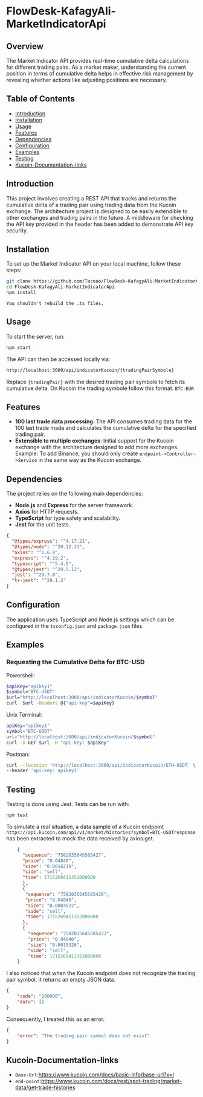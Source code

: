 # FlowDesk-KafagyAli-MarketIndicatorApi


## Overview

The Market Indicator API provides real-time cumulative delta calculations for different trading pairs. As a market maker, understanding the current position in terms of cumulative delta helps in effective risk management by revealing whether actions like adjusting positions are necessary.

## Table of Contents

- [Introduction](#introduction)
- [Installation](#installation)
- [Usage](#usage)
- [Features](#features)
- [Dependencies](#dependencies)
- [Configuration](#configuration)
- [Examples](#examples)
- [Testing](#testing)
- [Kucoin-Documentation-links](#Kucoin-Documentation-links)
## Introduction

This project involves creating a REST API that tracks and returns the cumulative delta of a trading pair using trading data from the Kucoin exchange. The architecture project is designed to be easily extendible to other exchanges and trading pairs in the future. A middleware for checking the API key provided in the header has been added to demonstrate API key security.  

## Installation

To set up the Market Indicator API on your local machine, follow these steps:

```bash
git clone https://github.com/Tacoao/FlowDesk-KafagyAli-MarketIndicatorApi.git
cd FlowDesk-KafagyAli-MarketIndicatorApi
npm install
```
``You shouldn't rebuild the .ts files.``
## Usage

To start the server, run:

```bash
npm start
```

The API can then be accessed locally via:

```bash
http://localhost:3000/api/indicatorKucoin/{tradingPairSymbole}
```

Replace `{tradingPair}` with the desired trading pair symbole to fetch its cumulative delta.
On Kucoin the trading symbole follow this format: `BTC-EUR`
## Features

- **100 last trade data processing**: The API consumes trading data for the 100 last trade made and calculates the cumulative delta for the specified trading pair.
- **Extensible to multiple exchanges**: Initial support for the Kucoin exchange with the architecture designed to add more exchanges. Example: To add Binance, you should only create `endpoint->Controller->Service` in the same way as the Kucoin exchange.

## Dependencies

The project relies on the following main dependencies:

- **Node.js** and **Express** for the server framework.
- **Axios** for HTTP requests.
- **TypeScript** for type safety and scalability.
- **Jest** for the unit tests.
```json
{
  "@types/express": "^4.17.21",
  "@types/node": "^20.12.11",
  "axios": "^1.6.8",
  "express": "^4.19.2",
  "typescript": "^5.4.5",
  "@types/jest": "^29.5.12",
  "jest": "^29.7.0",
  "ts-jest": "^29.1.2"
}
```

## Configuration

The application uses TypeScript and Node.js settings which can be configured in the `tsconfig.json` and `package.json` files.

## Examples

### Requesting the Cumulative Delta for BTC-USD
Powershell:
```bash
$apiKey="apikey1"
$symbol="BTC-USDT"
$url="http://localhost:3000/api/indicatorKucoin/$symbol"
curl  $url -Headers @{"api-key"=$apiKey}
```
Unix Terminal:
```bash
apiKey="apikey1"
symbol="BTC-USDT"
url="http://localhost:3000/api/indicatorKucoin/$symbol"
curl -X GET $url -H "api-key: $apiKey"
```
Postman:
```bash
curl --location 'http://localhost:3000/api/indicatorKucoin/ETH-USDT' \
--header 'api-key: apikey1'
```
## Testing

Testing is done using Jest. Tests can be run with:

```bash
npm test
```
To simulate a real situation, a data sample of a Kucoin endpoint `https://api.kucoin.com/api/v1/market/histories?symbol=BTC-USDTresponse` has been extracted   to mock the data received by axios.get.
```json
    {
      "sequence": "7582035645585427",
      "price": "0.04840",
      "size": "0.0016219",
      "side": "sell",
      "time": 1715269411352000000
      },
      {
       "sequence": "7582035645585430",
       "price": "0.04840",
       "size": "0.0003522",
       "side": "sell",
       "time": 1715269411352000000
      },
      {
        "sequence": "7582035645585433",
        "price": "0.04840",
        "size": "0.0015326",
        "side": "sell",
        "time": 1715269411352000000
    }
```
I also noticed that when the Kucoin endpoint does not recognize the trading pair symbol, it returns an empty JSON data.
```json
{
    "code": "200000",
    "data": []
}
```
 Consequently, I treated this as an error.

```json
{
    "error": "The trading pair symbol does not exist"
}
```
## Kucoin-Documentation-links
- `Base-Url`:https://www.kucoin.com/docs/basic-info/base-url?x=l
- `end-point`:https://www.kucoin.com/docs/rest/spot-trading/market-data/get-trade-histories
